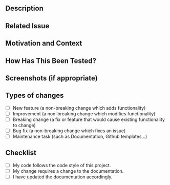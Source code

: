 ## Description

<!--- Describe your changes in detail -->

## Related Issue

<!--- This project only accepts pull requests related to open issues -->
<!--- If suggesting a new feature or change, please discuss it in an issue first
-->
<!--- If fixing a bug, there should be an issue describing it with steps to
reproduce -->
<!--- Please link to the issue here: -->

## Motivation and Context
<!--- Why is this change required? What problem does it solve? -->

## How Has This Been Tested?
<!--- Please describe in detail how you tested your changes. -->
<!--- Include details of your testing environment, and the tests you ran to -->
<!--- see how your change affects other areas of the code, etc. -->

## Screenshots (if appropriate)

## Types of changes

<!--- What types of changes does your code introduce? Put an `x` in all the
boxes that apply: -->

- [ ] New feature (a non-breaking change which adds functionality)
- [ ] Improvement (a non-breaking change which modifies functionality)
- [ ] Breaking change (a fix or feature that would cause existing functionality to
  change)
- [ ] Bug fix (a non-breaking change which fixes an issue)
- [ ] Maintenance task (such as Documentation, Github templates,..)

## Checklist

<!--- Go over all the following points, and put an `x` in all the boxes that
apply. -->
<!--- If you're unsure about any of these, don't hesitate to ask. We're here to
help! -->

- [ ] My code follows the code style of this project.
- [ ] My change requires a change to the documentation.
- [ ] I have updated the documentation accordingly.
